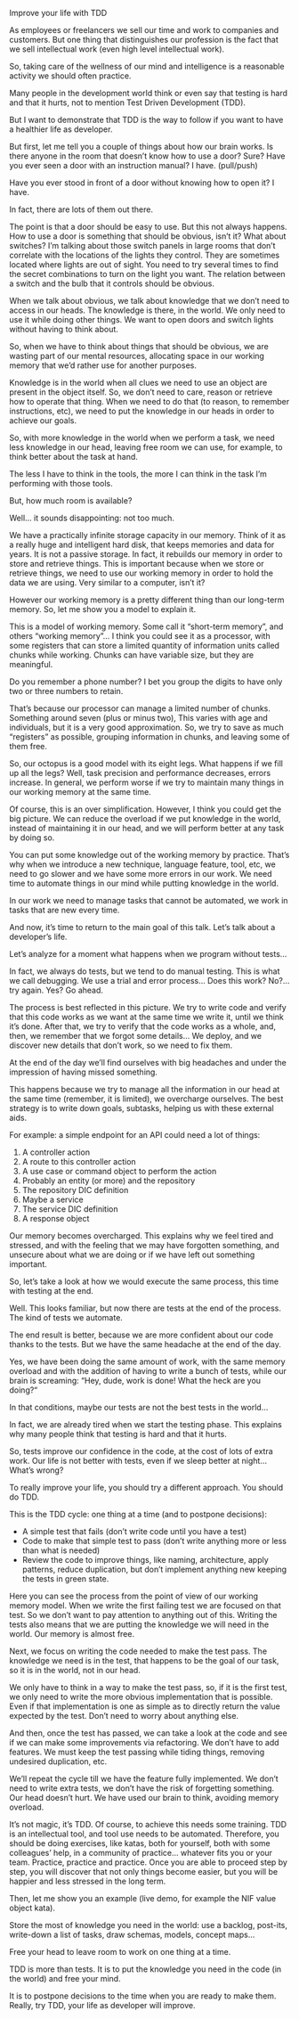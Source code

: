Improve your life with TDD

As employees or freelancers we sell our time and work to companies and customers. But one thing that distinguishes our profession is the fact that we sell intellectual work (even high level intellectual work).

So, taking care of the wellness of our mind and intelligence is a reasonable activity we should often practice.

Many people in the development world think or even say that testing is hard and that it hurts, not to mention Test Driven Development (TDD).

But I want to demonstrate that TDD is the way to follow if you want to have a healthier life as developer.

But first, let me tell you a couple of things about how our brain works. Is there anyone in the room that doesn’t know how to use a door?
Sure? Have you ever seen a door with an instruction manual? I have.  (pull/push)

Have you ever stood in front of a door without knowing how to open it? I have.

In fact, there are lots of them out there.

The point is that a door should be easy to use. But this not always 
happens. How to use a door is something that should be obvious, isn’t it? 
What about switches? I’m talking about those switch panels in large rooms that don’t correlate with the locations of the lights they control. They are sometimes located where lights are out of sight. You need to try several times to find the secret combinations to turn on the light you want. The relation between a switch and the bulb that it controls should be obvious.

When we talk about obvious, we talk about knowledge that we don’t need to access in our heads. The knowledge is there, in the world. We only need to use it while doing other things. We want to open doors and switch lights without having to think about.

So, when we have to think about things that should be obvious, we are wasting part of our mental resources, allocating space in our working memory that we’d rather use for another purposes.

Knowledge is in the world when all clues we need to use an object are present in the object itself. So, we don’t need to care, reason or retrieve how to operate that thing. When we need to do that (to reason, to remember instructions, etc), we need to put the knowledge in our heads in order to 
achieve our goals.

So, with more knowledge in the world when we perform a task, we need less knowledge in our head, leaving free room we can use, for example, to think better about the task at hand.

The less I have to think in the tools, the more I can think in the task I’m performing with those tools.

But, how much room is available?

Well… it sounds disappointing: not too much.

We have a practically infinite storage capacity in our memory. Think of it as a really huge and intelligent hard disk, that keeps memories and data for years. It is not a passive storage. In fact, it rebuilds our memory in order to store and retrieve things. This is important because when we store or retrieve things, we need to use our working memory in order to hold the data we are using. Very similar to a computer, isn’t it?

However our working memory is a pretty different thing than our long-term memory. So, let me show you a model to explain it.

This is a model of working memory. Some call it “short-term memory”, and others “working memory”… I think you could see it as a processor, with some registers that can store a limited quantity of information units called chunks while working. Chunks can have variable size, but they are meaningful. 

Do you remember a phone number? I bet you group the digits to have only two or three numbers to retain.

That’s because our processor can manage a limited number of chunks. Something around seven (plus or minus two), This varies with age and individuals, but it is a very good approximation. So, we try to save as much “registers” as possible, grouping information in chunks, and leaving some of them free.

So, our octopus is a good model with its eight legs.
What happens if we fill up all the legs? Well, task precision and performance decreases, errors increase. In general, we perform worse if we try to maintain many things in our working memory at the same time.

Of course, this is an over simplification. However, I think you could get the big picture. We can reduce the overload if we put knowledge in the world, instead of maintaining it in our head, and we will perform better at any task by doing so.

You can put some knowledge out of the working memory by practice. That’s why when we introduce a new technique, language feature, tool, etc, we need to go slower and we have some more errors in our work. We need time to automate things in our mind while putting knowledge in the world.

In our work we need to manage tasks that cannot be automated, we work in tasks that are new every time.

And now, it’s time to return to the main goal of this talk. Let’s talk about a developer’s life.

Let’s analyze for a moment what happens when we program without tests…

In fact, we always do tests, but we tend to do manual testing. This is what we call debugging. We use a trial and error process… Does this work? No?… try again. Yes? Go ahead.

The process is best reflected in this picture. We try to write code and verify that this code works as we want at the same time we write it, until we think it’s done. After that, we try to verify that the code works as a whole, and, then, we remember that we forgot some details… We deploy, and we discover new details that don’t work, so we need to fix them.

At the end of the day we’ll find ourselves with big headaches and under the impression of having missed something. 

This happens because we try to manage all the information in our head at the same time (remember, it is limited), we overcharge ourselves. The best strategy is to write down goals, subtasks, helping us with these external aids.

For example: a simple endpoint for an API could need a lot of things:

1. A controller action
2. A route to this controller action
3. A use case or command object to perform the action
4. Probably an entity (or more) and the repository
5. The repository DIC definition
5. Maybe a service
6. The service DIC definition
7. A response object

Our memory becomes overcharged. This explains why we feel tired and stressed, and with the feeling that we may have forgotten something, and unsecure about what we are doing or if we have left out something important.

So, let’s take a look at how we would execute the same process, this time with testing at the end.

Well. This looks familiar, but now there are tests at the end of the process. The kind of tests we automate.

The end result is better, because we are more confident about our code thanks to the tests. But we have the same headache at the end of the day. 

Yes, we have been doing the same amount of work, with the same memory overload and with the addition of having to write a bunch of tests, while our brain is screaming: “Hey, dude, work is done! What the heck are you doing?“

In that conditions, maybe our tests are not the best tests in the world…

In fact, we are already tired when we start the testing phase.
This explains why many people think that testing is hard and that it hurts.

So, tests improve our confidence in the code, at the cost of lots of extra work. Our life is not better with tests, even if we sleep better at night…
What’s wrong?

To really improve your life, you should try a different approach. You should do TDD.

This is the TDD cycle: one thing at a time (and to postpone decisions):

* A simple test that fails (don’t write code until you have a test)
* Code to make that simple test to pass (don’t write anything more or less than what is needed)
* Review the code to improve things, like naming, architecture, apply patterns, reduce duplication, but don’t implement anything new keeping the tests in green state.

Here you can see the process from the point of view of our working memory model. When we write the first failing test we are focused on that test. So we don’t want to pay attention to anything out of this. Writing the tests also means that we are putting the knowledge we will need in the world. Our memory is almost free.

Next, we focus on writing the code needed to make the test pass. The knowledge we need is in the test, that happens to be the goal of our task, so it is in the world, not in our head.

We only have to think in a way to make the test pass, so, if it is the first test, we only need to write the more obvious implementation that is possible. Even if that implementation is one as simple as to directly return the value expected by the test. Don’t need to worry about anything else.

And then, once the test has passed, we can take a look at the code and see if we can make some improvements via refactoring. We don’t have to add features. We must keep the test passing while tiding things, removing undesired duplication, etc.

We’ll repeat the cycle till we have the feature fully implemented. We don’t need to write extra tests, we don’t have the risk of forgetting something. Our head doesn’t hurt. We have used our brain to think, avoiding memory overload.

It’s not magic, it’s TDD. Of course, to achieve this needs some training. TDD is an intellectual tool, and tool use needs to be automated. 
Therefore, you should be doing exercises, like katas, both for yourself, both with some colleagues’ help, in a community of practice… whatever fits you or your team. Practice, practice and practice. Once you are able to proceed step by step, you will discover that not only things become easier, but you will be happier and less stressed in the long term.

Then, let me show you an example (live demo, for example the NIF value object kata).

Store the most of knowledge you need in the world: use a backlog, post-its, write-down a list of tasks, draw schemas, models, concept maps…

Free your head to leave room to work on one thing at a time.

TDD is more than tests. It is to put the knowledge you need in the code (in the world) and free your mind.

It is to postpone decisions to the time when you are ready to make them. 
Really, try TDD, your life as developer will improve.
